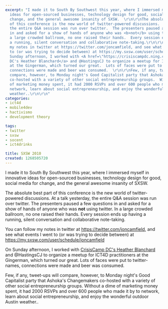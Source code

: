 ```yaml
---
excerpt: "I made it to South By Southwest this year, where I immersed myself in innovative
  ideas for open-sourced businesses, technology design for good, social media for
  change, and the general awesome insanity of SXSW.  \r\n\r\nThe absolute best part
  of this conference is the new world of twitter-powered discussions.  At a talk yesterday,
  the entire Q&A session was run over twitter.  The presenters paused a few questions
  in and asked for a show of hands of anyone who was <b>not</b> using twitter.  In
  a large crowded ballroom, no one raised their hands.  Every session ends up having
  a running, silent conversation and collaborative note-taking.\r\n\r\nYou can follow
  my notes in twitter at https://twitter.com/joncamfield, and see what events I went
  to (or was trying to decide between) at https://my.sxsw.com/user/schedule/joncamfield\r\n\r\nOn
  Sunday afternoon, I worked with <A href=\"https://crisiscampdc.ning.com/profile/HeatherBlanchard\">CrisisCamp
  DC's Heather Blanchard</a> and @HastingsCJ to organize a meetup for ICT4D practitioners
  at the Gingerman, which turned our great.  Lots of faces were put to twitter-names,
  connections were made and beer was consumed.  \r\n\r\nFew, if any, tweet-ups will
  compare, however, to Monday night's Good Capitalist party that Ashoka's Changemakers
  co-hosted with a variety of other social entrepreneurship groups.  Without a dime
  of marketing money spent, it had 2000 RSVPs and over 600 people who made it by to
  network, learn about social entrepreneurship, and enjoy the wonderful outdoor Austin
  weather..\r\n\r\n"
categories:
- ict4d
- mobile4dev
- hactivismo
- development theory

tags:
- twitter
- sxsw
- socent
- ict4drinks

title: SXSW 2010
created: 1268505720
---
```

I made it to South By Southwest this year, where I immersed myself in innovative ideas for open-sourced businesses, technology design for good, social media for change, and the general awesome insanity of SXSW.  

The absolute best part of this conference is the new world of twitter-powered discussions.  At a talk yesterday, the entire Q&A session was run over twitter.  The presenters paused a few questions in and asked for a show of hands of anyone who was <b>not</b> using twitter.  In a large crowded ballroom, no one raised their hands.  Every session ends up having a running, silent conversation and collaborative note-taking.

You can follow my notes in twitter at https://twitter.com/joncamfield, and see what events I went to (or was trying to decide between) at https://my.sxsw.com/user/schedule/joncamfield

On Sunday afternoon, I worked with <A href="https://crisiscampdc.ning.com/profile/HeatherBlanchard">CrisisCamp DC's Heather Blanchard</a> and @HastingsCJ to organize a meetup for ICT4D practitioners at the Gingerman, which turned our great.  Lots of faces were put to twitter-names, connections were made and beer was consumed.  

Few, if any, tweet-ups will compare, however, to Monday night's Good Capitalist party that Ashoka's Changemakers co-hosted with a variety of other social entrepreneurship groups.  Without a dime of marketing money spent, it had 2000 RSVPs and over 600 people who made it by to network, learn about social entrepreneurship, and enjoy the wonderful outdoor Austin weather..

